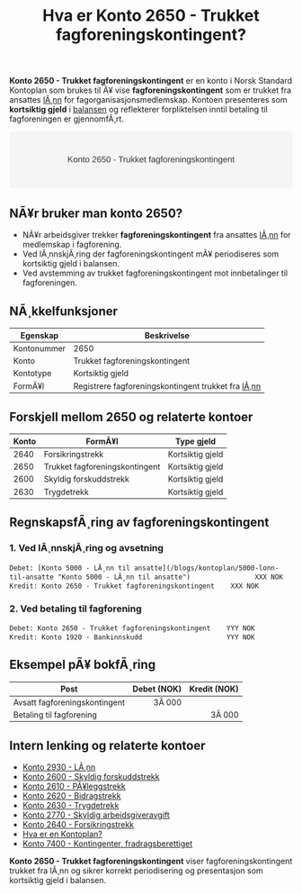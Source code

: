 ﻿---
title: "Hva er Konto 2650 - Trukket fagforeningskontingent?"
meta_title: "2650-trukket-fagforeningskontingent"
meta_description: '**Konto 2650 - Trukket fagforeningskontingent** er en konto i Norsk Standard Kontoplan som brukes til Ã¥ vise **fagforeningskontingent** som er trukket fra ansa...'
slug: 2650-trukket-fagforeningskontingent
type: blog
layout: pages/single
---

**Konto 2650 - Trukket fagforeningskontingent** er en konto i Norsk Standard Kontoplan som brukes til Ã¥ vise **fagforeningskontingent** som er trukket fra ansattes [lÃ¸nn](/blogs/kontoplan/2930-lonn "Konto 2930 - LÃ¸nn") for fagorganisasjonsmedlemskap. Kontoen presenteres som **kortsiktig gjeld** i [balansen](/blogs/regnskap/hva-er-balanse "Hva er Balanse?") og reflekterer forpliktelsen inntil betaling til fagforeningen er gjennomfÃ¸rt.

![Illustrasjon av konto 2650 Trukket fagforeningskontingent](2650-trukket-fagforeningskontingent-image.svg)

## NÃ¥r bruker man konto 2650?

* NÃ¥r arbeidsgiver trekker **fagforeningskontingent** fra ansattes [lÃ¸nn](/blogs/kontoplan/2930-lonn "Konto 2930 - LÃ¸nn") for medlemskap i fagforening.
* Ved lÃ¸nnskjÃ¸ring der fagforeningskontingent mÃ¥ periodiseres som kortsiktig gjeld i balansen.
* Ved avstemming av trukket fagforeningskontingent mot innbetalinger til fagforeningen.

## NÃ¸kkelfunksjoner

| Egenskap      | Beskrivelse                                    |
|---------------|------------------------------------------------|
| Kontonummer   | 2650                                           |
| Konto         | Trukket fagforeningskontingent                 |
| Kontotype     | Kortsiktig gjeld                               |
| FormÃ¥l        | Registrere fagforeningskontingent trukket fra [lÃ¸nn](/blogs/kontoplan/2930-lonn "Konto 2930 - LÃ¸nn") |

## Forskjell mellom 2650 og relaterte kontoer

| Konto   | FormÃ¥l                                  | Type gjeld       |
|---------|-----------------------------------------|------------------|
| 2640    | Forsikringstrekk                        | Kortsiktig gjeld |
| 2650    | Trukket fagforeningskontingent          | Kortsiktig gjeld |
| 2600    | Skyldig forskuddstrekk                  | Kortsiktig gjeld |
| 2630    | Trygdetrekk                             | Kortsiktig gjeld |

## RegnskapsfÃ¸ring av fagforeningskontingent

### 1. Ved lÃ¸nnskjÃ¸ring og avsetning

```plaintext
Debet: [Konto 5000 - LÃ¸nn til ansatte](/blogs/kontoplan/5000-lonn-til-ansatte "Konto 5000 - LÃ¸nn til ansatte")                XXX NOK
Kredit: Konto 2650 - Trukket fagforeningskontingent    XXX NOK
```

### 2. Ved betaling til fagforening

```plaintext
Debet: Konto 2650 - Trukket fagforeningskontingent    YYY NOK
Kredit: Konto 1920 - Bankinnskudd                     YYY NOK
```

## Eksempel pÃ¥ bokfÃ¸ring

| Post                                 | Debet (NOK) | Kredit (NOK) |
|--------------------------------------|------------:|-------------:|
| Avsatt fagforeningskontingent        |      3Â 000  |              |
| Betaling til fagforening             |             |        3Â 000 |

## Intern lenking og relaterte kontoer

* [Konto 2930 - LÃ¸nn](/blogs/kontoplan/2930-lonn "Konto 2930 - LÃ¸nn")
* [Konto 2600 - Skyldig forskuddstrekk](/blogs/kontoplan/2600-forskuddstrekk "Konto 2600 - Skyldig forskuddstrekk")
* [Konto 2610 - PÃ¥leggstrekk](/blogs/kontoplan/2610-paalleggstrekk "Konto 2610 - PÃ¥leggstrekk")
* [Konto 2620 - Bidragstrekk](/blogs/kontoplan/2620-bidragstrekk "Konto 2620 - Bidragstrekk")
* [Konto 2630 - Trygdetrekk](/blogs/kontoplan/2630-trygdetrekk "Konto 2630 - Trygdetrekk")
* [Konto 2770 - Skyldig arbeidsgiveravgift](/blogs/kontoplan/2770-skyldig-arbeidsgiveravgift "Konto 2770 - Skyldig arbeidsgiveravgift")
* [Konto 2640 - Forsikringstrekk](/blogs/kontoplan/2640-forsikringstrekk "Konto 2640 - Forsikringstrekk")
* [Hva er en Kontoplan?](/blogs/regnskap/hva-er-kontoplan "Hva er en Kontoplan? Komplett Guide til Kontoplaner i Norsk Regnskap")
* [Konto 7400 - Kontingenter, fradragsberettiget](/blogs/kontoplan/7400-kontingenter-fradragsberettiget "Konto 7400 - Kontingenter, fradragsberettiget")

**Konto 2650 - Trukket fagforeningskontingent** viser fagforeningskontingent trukket fra lÃ¸nn og sikrer korrekt periodisering og presentasjon som kortsiktig gjeld i balansen.


